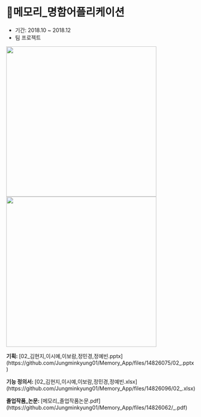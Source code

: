 # 📝메모리_명함어플리케이션
- 기간: 2018.10 ~ 2018.12
- 팀 프로젝트
<img src="https://github.com/Jungminkyung01/Memory_App/assets/97931260/530e7f8a-695b-4340-9640-69186168d6c3" style="width: 400px;">
<img src="https://github.com/Jungminkyung01/Memory_App/assets/97931260/36c93095-75e6-430f-bfb8-c9375dcdf015" style="width: 400px;">
<br>

<p><b>기획: </b>[02_김현지,이시예,이보람,정민경,정예빈.pptx](https://github.com/Jungminkyung01/Memory_App/files/14826075/02_.pptx)</p>
<p><b>기능 정의서: </b> [02_김현지,이시예,이보람,정민경,정예빈.xlsx](https://github.com/Jungminkyung01/Memory_App/files/14826096/02_.xlsx)</p>

<p><b>졸업작품_논문: </b>[메모리_졸업작품논문.pdf](https://github.com/Jungminkyung01/Memory_App/files/14826062/_.pdf)</p>


